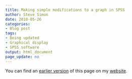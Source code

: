 ```yaml
---
title: Making simple modifications to a graph in SPSS
author: Steve Simon
date: 2010-05-26
categories:
- Blog post
tags:
- Being updated
- Graphical display
- SPSS software
output: html_document
page_update: no
---
```


You can find an [earlier version][sim1] of this page on my [website][sim2].

[sim1]: http://www.pmean.com/10/GraphModifications.html
[sim2]: http://www.pmean.com
